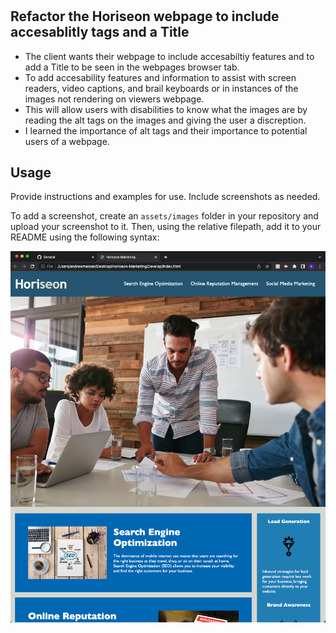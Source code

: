 # <Horiseon Marketing Refactor>

## Refactor the Horiseon webpage to include accesablitly tags and a Title

- The client wants their webpage to include accesabiltiy features and to add a Title to be seen in the webpages browser tab.
- To add accesability features and information to assist with screen readers, video captions, and brail keyboards or in instances of the images not rendering on viewers webpage.
- This will allow users with disabilities to know what the images are by reading the alt tags on the images and giving the user a discreption.
- I learned the importance of alt tags and their importance to potential users of a webpage. 

## Usage

Provide instructions and examples for use. Include screenshots as needed.

To add a screenshot, create an `assets/images` folder in your repository and upload your screenshot to it. Then, using the relative filepath, add it to your README using the following syntax:

![Horiseon Marketing Webpage Screenshot](assets/images/HoriseonScreenshot.png)


